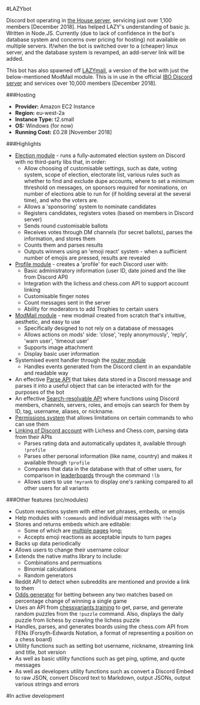 #LAZYbot

Discord bot operating in [the House server](http://dscrd.me/housechessvariants), servicing just over 1,100 members [December 2018].
Has helped LAZY's understanding of basic js.
Written in Node.JS.
Currently (due to lack of confidence in the bot's database system and concerns over pricing for hosting) not available on multiple servers. If/when the bot is switched over to a (cheaper) linux server, and the database system is revamped, an add-server link will be added.

This bot has also spawned off [LAZYmail](https://github.com/theLAZYmd/LAZYmail), a version of the bot with just the below-mentioned ModMail module. This is in use in the official [IBO Discord server](https://discord.gg/IBO) and services over 10,000 members [December 2018]. 

###Hosting
- **Provider:** Amazon EC2 Instance
- **Region:** eu-west-2a
- **Instance Type:** t2.small
- **OS:** Windows (for now)
- **Running Cost:** £0.28 [November 2018]

###Highlights
- [Election module](https://github.com/theLAZYmd/LAZYbot/tree/master/src/modules/election) - runs a fully-automated election system on Discord with no third-party libs that, in order:
  - Allow choosing of customisable settings, such as date, voting system, scope of election, electorate list, various rules such as whether to find and exclude dupe accounts, where to set a minimum threshold on messages, on sponsors required for nominations, on number of elections able to run for (if holding several at the several time), and who the voters are.
  - Allows a 'sponsoring' system to nominate candidates
  - Registers candidates, registers votes (based on members in Discord server)
  - Sends round customisable ballots
  - Receives votes through DM channels (for secret ballots), parses the information, and stores them
  - Counts them and parses results
  - Outputs winners using an 'emoji react' system - when a sufficient number of emojis are pressed, results are revealed
- [Profile module](https://github.com/theLAZYmd/LAZYbot/blob/master/src/modules/profile.js) - creates a 'profile' for each Discord user with:
  - Basic administratory information (user ID, date joined and the like from Discord API)
  - Integration with the lichess and chess.com API to support account linking
  - Customisable finger notes
  - Count messages sent in the server
  - Ability for moderators to add Trophies to certain users
- [ModMail module](https://github.com/theLAZYmd/LAZYbot/tree/master/src/modules/modmail) - new modmail created from scratch that's intuitive, aesthetic, and easy to use
  - Specifically designed to not rely on a database of messages
  - Allows actions on mods' side: 'close', 'reply anonymously', 'reply', 'warn user', 'timeout user'
  - Supports image attachment
  - Display basic user information
- Systemised event handler through the [router module](https://github.com/theLAZYmd/LAZYbot/tree/master/src/router)
  - Handles events generated from the Discord client in an expandable and readable way
- An effective [Parse API](https://github.com/theLAZYmd/LAZYbot/blob/master/src/util/parse.js) that takes data stored in a Discord message and parses it into a useful object that can be interacted with for the purposes of the bot
- An effective [Search-resolvable API](https://github.com/theLAZYmd/LAZYbot/blob/master/src/util/search.js) where functions using Discord members, channels, servers, roles, and emojis can search for them by ID, tag, username, aliases, or nickname.
- [Permissions system](https://github.com/theLAZYmd/LAZYbot/blob/master/src/util/permissions.js) that allows limitations on certain commands to who can use them
- [Linking of Discord account](https://github.com/theLAZYmd/LAZYbot/tree/master/src/modules/tracker) with Lichess and Chess.com, parsing data from their APIs
  - Parses rating data and automatically updates it, available through `!profile`
  - Parses other personal information (like name, country) and makes it available through `!profile`
  - Compares that data in the database with that of other users, for comparison in [leaderboards](https://github.com/theLAZYmd/LAZYbot/blob/master/src/modules/leaderboard.js) through the command `!lb`
  - Allows users to use `!myrank` to display one's ranking compared to all other users for all variants

###Other features (src/modules)
- Custom reactions system  with either set phrases, embeds, or emojis
- Help modules with `!commands` and individual messages with `!help`
- Stores and returns embeds which are editable:
  - Some of which are [multiple pages](https://github.com/theLAZYmd/LAZYbot/blob/master/src/modules/paginator.js) long;
  - Accepts emoji reactions as acceptable inputs to turn pages
- Backs up data periodically
- Allows users to change their username colour
- Extends the native maths library to include:
  - Combinations and permuations
  - Binomial calculations
  - Random generators
- Reddit API to detect when subreddits are mentioned and provide a link to them
- [Odds generator](https://github.com/theLAZYmd/LAZYbot/blob/master/src/modules/odds.js) for betting between any two matches based on percentage change of winning a single game
- Uses an API from [chessvariants.training](https://chessvariants.training) to get, parse, and generate random puzzles from the `!puzzle` command. Also, displays the daily puzzle from lichess by crawling the lichess puzzle
- Handles, parses, and generates boards using the chess.com API from FENs (Forsyth-Edwards Notation, a format of representing a position on a chess board)
- Utility functions such as setting bot username, nickname, streaming link and title, bot version
- As well as basic utility functions such as get ping, uptime, and quote messages
- As well as developers utility functions such as convert a Discord Embed to raw JSON, convert Discord text to Markdown, output JSONs, output various strings and errors

#In active development
